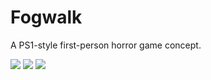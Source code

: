 # Fogwalk

A PS1-style first-person horror game concept.

<img src="Git/1.gif"/>
<img src="Git/2.gif"/>
<img src="Git/3.gif"/>
